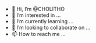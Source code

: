 - 👋 Hi, I’m @CHOLITHO
- 👀 I’m interested in ...
- 🌱 I’m currently learning ...
- 💞️ I’m looking to collaborate on ...
- 📫 How to reach me ...

<!---
CHOLITHO/CHOLITHO is a ✨ special ✨ repository because its `README.md` (this file) appears on your GitHub profile.
You can click the Preview link to take a look at your changes.
--->
